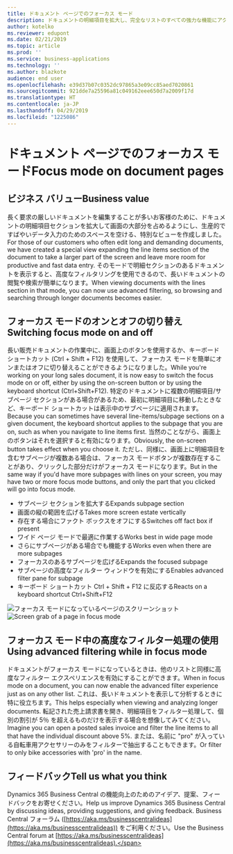 ```yaml
---
title: ドキュメント ページでのフォーカス モード
description: ドキュメントの明細項目を拡大し、完全なリストのすべての強力な機能にアクセスします。
author: kotelko
ms.reviewer: edupont
ms.date: 02/21/2019
ms.topic: article
ms.prod: ''
ms.service: business-applications
ms.technology: ''
ms.author: blazkote
audience: end user
ms.openlocfilehash: e39d37b07c0352dc97865a3e09cc85aed7020861
ms.sourcegitcommit: 921dde7a25596a81c049162eee650d7a2009f17d
ms.translationtype: HT
ms.contentlocale: ja-JP
ms.lasthandoff: 04/29/2019
ms.locfileid: "1225086"
---
```

# <a name="focus-mode-on-document-pages"></a><span data-ttu-id="9f970-103">ドキュメント ページでのフォーカス モード</span><span class="sxs-lookup"><span data-stu-id="9f970-103">Focus mode on document pages</span></span>

## <a name="business-value"></a><span data-ttu-id="9f970-104">ビジネス バリュー</span><span class="sxs-lookup"><span data-stu-id="9f970-104">Business value</span></span>
<span data-ttu-id="9f970-105">長く要求の厳しいドキュメントを編集することが多いお客様のために、ドキュメントの明細項目セクションを拡大して画面の大部分を占めるようにし、生産的ですばやいデータ入力のためのスペースを空ける、特別なビューを作成しました。</span><span class="sxs-lookup"><span data-stu-id="9f970-105">For those of our customers who often edit long and demanding documents, we have created a special view expanding the line items section of the document to take a larger part of the screen and leave more room for productive and fast data entry.</span></span> <span data-ttu-id="9f970-106">そのモードで明細セクションのあるドキュメントを表示すると、高度なフィルタリングを使用できるので、長いドキュメントの閲覧や検索が簡単になります。</span><span class="sxs-lookup"><span data-stu-id="9f970-106">When viewing documents with the lines section in that mode, you can now use advanced filtering, so browsing and searching through longer documents becomes easier.</span></span>

## <a name="switching-focus-mode-on-and-off"></a><span data-ttu-id="9f970-107">フォーカス モードのオンとオフの切り替え</span><span class="sxs-lookup"><span data-stu-id="9f970-107">Switching focus mode on and off</span></span>
<span data-ttu-id="9f970-108">長い販売ドキュメントの作業中に、画面上のボタンを使用するか、キーボード ショートカット (Ctrl + Shift + F12) を使用して、フォーカス モードを簡単にオンまたはオフに切り替えることができるようになりました。</span><span class="sxs-lookup"><span data-stu-id="9f970-108">While you're working on your long sales document, it is now easy to switch the focus mode on or off, either by using the on-screen button or by using the keyboard shortcut (Ctrl+Shift+F12).</span></span> <span data-ttu-id="9f970-109">特定のドキュメントに複数の明細項目/サブページ セクションがある場合があるため、最初に明細項目に移動したときなど、キーボード ショートカットは表示中のサブページに適用されます。</span><span class="sxs-lookup"><span data-stu-id="9f970-109">Because you can sometimes have several line-items/subpage sections on a given document, the keyboard shortcut applies to the subpage that you are on, such as when you navigate to line items first.</span></span> <span data-ttu-id="9f970-110">当然のことながら、画面上のボタンはそれを選択すると有効になります。</span><span class="sxs-lookup"><span data-stu-id="9f970-110">Obviously, the on-screen button takes effect when you choose it.</span></span> <span data-ttu-id="9f970-111">ただし、同様に、画面上に明細項目を含むサブページが複数ある場合は、フォーカス モードボタンが複数存在することがあり、クリックした部分だけがフォーカス モードになります。</span><span class="sxs-lookup"><span data-stu-id="9f970-111">But in the same way if you'd have more subpages with lines on your screen, you may have two or more focus mode buttons, and only the part that you clicked will go into focus mode.</span></span>

- <span data-ttu-id="9f970-112">サブページ セクションを拡大する</span><span class="sxs-lookup"><span data-stu-id="9f970-112">Expands subpage section</span></span>
- <span data-ttu-id="9f970-113">画面の縦の範囲を広げる</span><span class="sxs-lookup"><span data-stu-id="9f970-113">Takes more screen estate vertically</span></span>
- <span data-ttu-id="9f970-114">存在する場合にファクト ボックスをオフにする</span><span class="sxs-lookup"><span data-stu-id="9f970-114">Switches off fact box if present</span></span>
- <span data-ttu-id="9f970-115">ワイド ページ モードで最適に作業する</span><span class="sxs-lookup"><span data-stu-id="9f970-115">Works best in wide page mode</span></span>
- <span data-ttu-id="9f970-116">さらにサブページがある場合でも機能する</span><span class="sxs-lookup"><span data-stu-id="9f970-116">Works even when there are more subpages</span></span>
- <span data-ttu-id="9f970-117">フォーカスのあるサブページを広げる</span><span class="sxs-lookup"><span data-stu-id="9f970-117">Expands the focused subpage</span></span>
- <span data-ttu-id="9f970-118">サブページの高度なフィルター ウィンドウを有効にする</span><span class="sxs-lookup"><span data-stu-id="9f970-118">Enables advanced filter pane for subpage</span></span>
- <span data-ttu-id="9f970-119">キーボード ショートカット Ctrl + Shift + F12 に反応する</span><span class="sxs-lookup"><span data-stu-id="9f970-119">Reacts on a keyboard shortcut Ctrl+Shift+F12</span></span>

<span data-ttu-id="9f970-120">![フォーカス モードになっているページのスクリーンショット](media/focusmode2m.png "フォーカス モードになっているドキュメント ページ")</span><span class="sxs-lookup"><span data-stu-id="9f970-120">![Screen grab of a page in focus mode](media/focusmode2m.png "A document page in focus mode")</span></span>

## <a name="using-advanced-filtering-while-in-focus-mode"></a><span data-ttu-id="9f970-121">フォーカス モード中の高度なフィルター処理の使用</span><span class="sxs-lookup"><span data-stu-id="9f970-121">Using advanced filtering while in focus mode</span></span>

<span data-ttu-id="9f970-122">ドキュメントがフォーカス モードになっているときは、他のリストと同様に高度なフィルター エクスペリエンスを有効にすることができます。</span><span class="sxs-lookup"><span data-stu-id="9f970-122">When in focus mode on a document, you can now enable the advanced filter experience just as on any other list.</span></span> <span data-ttu-id="9f970-123">これは、長いドキュメントを表示して分析するときに特に役立ちます。</span><span class="sxs-lookup"><span data-stu-id="9f970-123">This helps especially when viewing and analyzing longer documents.</span></span> <span data-ttu-id="9f970-124">転記された売上請求書を開き、明細項目をフィルター処理して、個別の割引が 5％ を超えるものだけを表示する場合を想像してみてください。</span><span class="sxs-lookup"><span data-stu-id="9f970-124">Imagine you can open a posted sales invoice and filter the line items to all that have the individual discount above 5%.</span></span> <span data-ttu-id="9f970-125">または、名前に "pro" が入っている自転車用アクセサリーのみをフィルターで抽出することもできます。</span><span class="sxs-lookup"><span data-stu-id="9f970-125">Or filter to only bike accessories with 'pro' in the name.</span></span>

## <a name="tell-us-what-you-think"></a><span data-ttu-id="9f970-126">フィードバック</span><span class="sxs-lookup"><span data-stu-id="9f970-126">Tell us what you think</span></span>
<span data-ttu-id="9f970-127">Dynamics 365 Business Central の機能向上のためのアイデア、提案、フィードバックをお寄せください。</span><span class="sxs-lookup"><span data-stu-id="9f970-127">Help us improve Dynamics 365 Business Central by discussing ideas, providing suggestions, and giving feedback.</span></span> <span data-ttu-id="9f970-128">Business Central フォーラム ([https://aka.ms/businesscentralideas](https://aka.ms/businesscentralideas)) をご利用ください。</span><span class="sxs-lookup"><span data-stu-id="9f970-128">Use the Business Central forum at [https://aka.ms/businesscentralideas](https://aka.ms/businesscentralideas).</span></span>
